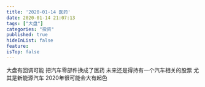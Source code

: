 ```yaml
---
title: '2020-01-14 医药'
date: 2020-01-14 21:07:13
tags: ["大盘"]
categories: "投资"
published: true
hideInList: false
feature: 
isTop: false
---
```

大盘有回调可能
把汽车零部件换成了医药
未来还是得持有一个汽车相关的股票
尤其是新能源汽车
2020年很可能会大有起色
<!-- more -->
